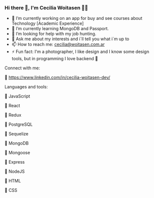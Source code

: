 ### Hi there 👋, I'm Cecilia Woitasen 🙋‍♀️

- 🔭 I’m currently working on an app for buy and see courses about Technology [Academic Experience]
- 🌱 I’m currently learning MongoDB and Passport.
- 🤔 I’m looking for help with my job hunting.
- 💬 Ask me about my interests and i´ll tell you what i´m up to
- 📫 How to reach me: cecilia@woitasen.com.ar
- ⚡ Fun fact: I'm a photographer, I like design and I know some design tools, but in programming I love backend 🤣

Connect with me: 
 
 🔹 https://www.linkedin.com/in/cecilia-woitasen-dev/

Languages and tools:

🔵 JavaScript

🔴 React

🔵 Redux

🔴 PostgreSQL

🔵 Sequelize

🔴 MongoDB

🔵 Mongoose

🔴 Express

🔵 NodeJS

🔴 HTML

🔵 CSS

